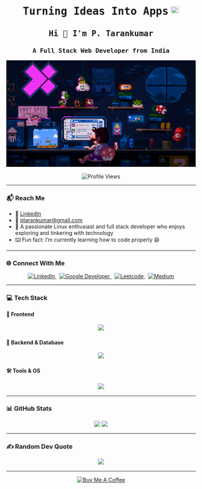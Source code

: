 <h1 align="center">
  <samp>Turning Ideas Into Apps</samp>
  <img src="https://github.com/mupezzuol/mupezzuol/blob/master/assets/earth.gif" width="22px" height="22px" />
</h1>

<h2 align="center"><samp>Hi 👋 I'm P. Tarankumar</samp></h2>
<h3 align="center"><samp>A Full Stack Web Developer from India</samp></h3>

<p align="center">
  <img src="https://raw.githubusercontent.com/sugith10/images/main/gif/mario-working.gif" width="800" alt="Coding Mario" />
</p>

<p align="center">
  <img src="https://komarev.com/ghpvc/?username=tarankumar001&label=Profile%20views&color=0e75b6&style=flat" alt="Profile Views" />
</p>

---

### 📬 Reach Me

- 💼 [LinkedIn](https://www.linkedin.com/in/tarankumar-p-954948257/)
- 📧 ptarankumar@gmail.com  
- 🌱 A passionate Linux enthusiast and full stack developer who enjoys exploring and tinkering with technology  
- ⌨️ Fun fact: I’m currently learning how to code properly 😄

---

### 🌐 Connect With Me

<p align="center">
  <a href="https://www.linkedin.com/in/tarankumar-p-954948257/" target="_blank">
    <img src="https://skillicons.dev/icons?i=linkedin" alt="LinkedIn" width="45" />
  </a>
  &nbsp;
  <a href="https://g.dev/ptarankumar" target="_blank">
    <img src="https://skillicons.dev/icons?i=gcp" alt="Google Developer" width="45" />
  </a>
  &nbsp;
  <a href="https://leetcode.com/" target="_blank">
    <img src="https://raw.githubusercontent.com/rahuldkjain/github-profile-readme-generator/master/src/images/icons/Social/leet-code.svg" alt="Leetcode" width="45" />
  </a>
  &nbsp;
  <a href="https://medium.com/" target="_blank">
    <img src="https://raw.githubusercontent.com/rahuldkjain/github-profile-readme-generator/master/src/images/icons/Social/medium.svg" alt="Medium" width="45" />
  </a>
</p>

---

### 💻 Tech Stack

#### 🚀 Frontend
<p align="center">
  <img src="https://skillicons.dev/icons?i=html,css,js,react,nextjs,bootstrap,figma,threejs" />
</p>

#### 🔧 Backend & Database
<p align="center">
  <img src="https://skillicons.dev/icons?i=nodejs,express,mongodb,postgresql" />
</p>

#### 🛠️ Tools & OS
<p align="center">
  <img src="https://skillicons.dev/icons?i=git,github,linux,windows" />
</p>

---

### 📊 GitHub Stats

<p align="center">
  <img src="https://github-readme-stats.vercel.app/api/top-langs/?username=tarankumar001&layout=compact&theme=vue-dark&hide_border=true" width="45%" />
  <img src="https://github-readme-streak-stats.herokuapp.com/?user=tarankumar001&theme=vue-dark&hide_border=true" width="45%" />
</p>

---

### ✍️ Random Dev Quote

<p align="center">
  <img src="https://quotes-github-readme.vercel.app/api?type=horizontal&theme=dark" />
</p>

---

<p align="center">
  <a href="https://buymeacoffee.com/tarankumar_p" target="_blank">
    <img src="https://www.buymeacoffee.com/assets/img/custom_images/orange_img.png" alt="Buy Me A Coffee" width="174" />
  </a>
</p>
